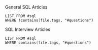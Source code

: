
General SQL Articles
```dataview
LIST FROM #sql 
WHERE !contains(file.tags, "#questions")
```

SQL Interview Articles

```dataview
LIST FROM #sql 
WHERE contains(file.tags, "#questions")
```